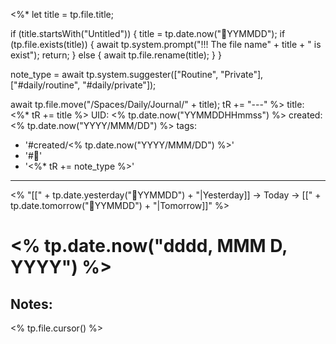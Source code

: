 <%*
  let title = tp.file.title;
  
  if (title.startsWith("Untitled")) {
    title = tp.date.now("📝YYMMDD");
	if (tp.file.exists(title)) {
      await tp.system.prompt("!!! The file name" + title + " is exist");
	  return;
    }
	else {
	  await tp.file.rename(title);
	}
  }

  note_type = await tp.system.suggester(["Routine", "Private"], ["#daily/routine", "#daily/private"]);
  
  await tp.file.move("/Spaces/Daily/Journal/" + title);
  tR += "---"
%>
title: <%* tR += title %>
UID: <% tp.date.now("YYMMDDHHmmss") %>
created: <% tp.date.now("YYYY/MMM/DD") %>
tags:
  - '#created/<% tp.date.now("YYYY/MMM/DD") %>'
  - '#📅'
  - '<%* tR += note_type %>'
---
<% "[[" + tp.date.yesterday("📝YYMMDD") + "|Yesterday]] -> Today -> [[" + tp.date.tomorrow("📝YYMMDD")  + "|Tomorrow]]" %>
# <% tp.date.now("dddd, MMM D, YYYY") %>

## Notes:
<% tp.file.cursor() %>
